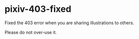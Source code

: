 pixiv-403-fixed
===============

Fixed the 403 error when you are sharing illustrations to others.

Please do not over-use it.
